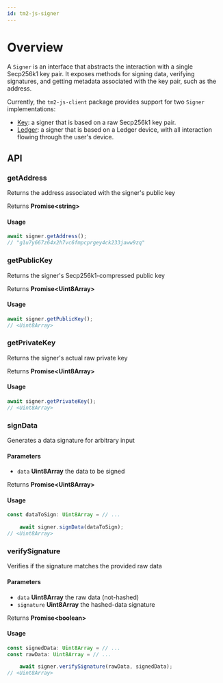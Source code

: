 ```yaml
---
id: tm2-js-signer
---
```


# Overview

A `Signer` is an interface that abstracts the interaction with a single Secp256k1 key pair. It exposes methods for
signing data, verifying signatures, and getting metadata associated with the key pair, such as the address.

Currently, the `tm2-js-client` package provides support for two `Signer` implementations:

- [Key](key.md): a signer that is based on a raw Secp256k1 key pair.
- [Ledger](ledger.md): a signer that is based on a Ledger device, with all interaction flowing through the user's
  device.

## API

### getAddress

Returns the address associated with the signer's public key

Returns **Promise<string\>**

#### Usage

```ts
await signer.getAddress();
// "g1u7y667z64x2h7vc6fmpcprgey4ck233jaww9zq"
```

### getPublicKey

Returns the signer's Secp256k1-compressed public key

Returns **Promise<Uint8Array\>**

#### Usage

```ts
await signer.getPublicKey();
// <Uint8Array>
```

### getPrivateKey

Returns the signer's actual raw private key

Returns **Promise<Uint8Array\>**

#### Usage

```ts
await signer.getPrivateKey();
// <Uint8Array>
```

### signData

Generates a data signature for arbitrary input

#### Parameters

* `data` **Uint8Array** the data to be signed

Returns **Promise<Uint8Array\>**

#### Usage

```ts
const dataToSign: Uint8Array = // ...

    await signer.signData(dataToSign);
// <Uint8Array>
```

### verifySignature

Verifies if the signature matches the provided raw data

#### Parameters

* `data` **Uint8Array** the raw data (not-hashed)
* `signature` **Uint8Array** the hashed-data signature

Returns **Promise<boolean\>**

#### Usage

```ts
const signedData: Uint8Array = // ...
const rawData: Uint8Array = // ...

    await signer.verifySignature(rawData, signedData);
// <Uint8Array>
```

